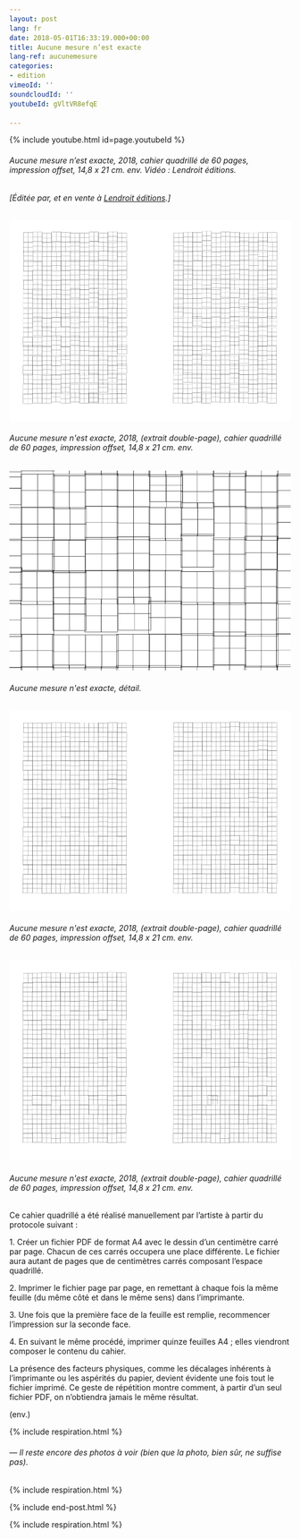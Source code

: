 ```yaml
---
layout: post
lang: fr
date: 2018-05-01T16:33:19.000+00:00
title: Aucune mesure n’est exacte
lang-ref: aucunemesure
categories:
- edition
vimeoId: ''
soundcloudId: ''
youtubeId: gVltVR8efqE

---
```

{% include youtube.html id=page.youtubeId %}

###### _Aucune mesure n’est exacte_, 2018, cahier quadrillé de 60 pages, impression offset, 14,8 x 21 cm. env. Vidéo : Lendroit éditions.

###### \[Éditée par, et en vente à [Lendroit éditions](https://www.lendroit.org/catalogue/fiches/1376-Aucune-mesure-n-est-exacte).\]

![](/imgs/aucune-mesure-multiple-web-final-5.png)

###### _Aucune mesure n'est exacte_, 2018, (extrait double-page), cahier quadrillé de 60 pages, impression offset, 14,8 x 21 cm. env.

![](/imgs/aucune-mesure-multiple-web-final-5-det.png)

###### _Aucune mesure n'est exacte_, détail.

![](/imgs/aucune-mesure-multiple-web-final-4.png)

###### _Aucune mesure n'est exacte_, 2018, (extrait double-page), cahier quadrillé de 60 pages, impression offset, 14,8 x 21 cm. env.

![](/imgs/aucune-mesure-multiple-web-final-17.png)

###### _Aucune mesure n'est exacte_, 2018, (extrait double-page), cahier quadrillé de 60 pages, impression offset, 14,8 x 21 cm. env.

Ce cahier quadrillé a été réalisé manuellement par l’artiste à partir du protocole suivant :

1\. Créer un fichier PDF de format A4 avec le dessin d’un centimètre carré par page. Chacun de ces carrés occupera une place différente. Le fichier aura autant de pages que de centimètres carrés composant l’espace quadrillé.

2\. Imprimer le fichier page par page, en remettant à chaque fois la même feuille (du même côté et dans le même sens) dans l’imprimante.

3\. Une fois que la première face de la feuille est remplie, recommencer l’impression sur la seconde face.

4\. En suivant le même procédé, imprimer quinze feuilles A4 ; elles viendront composer le contenu du cahier.

La présence des facteurs physiques, comme les décalages inhérents à l’imprimante ou les aspérités du papier, devient évidente une fois tout le fichier imprimé. Ce geste de répétition montre comment, à partir d’un seul fichier PDF, on n’obtiendra jamais le même résultat.

(env.)

{% include respiration.html %}

###### — _Il reste encore des photos à voir (bien que la photo, bien sûr, ne suffise pas)._

{% include respiration.html %}

{% include end-post.html %}

{% include respiration.html %}